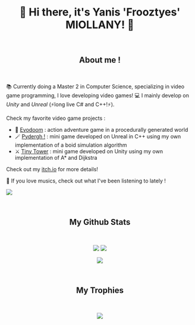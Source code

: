<h1 align="center">🌈 Hi there, it's Yanis 'Frooztyes' MIOLLANY! 🌈</h2>

<br>
<h2 align="center">About me !</h2>
<br>

📚 Currently doing a Master 2 in Computer Science, specializing in video game programming, I love developing video games!
💻 I mainly develop on *Unity* and *Unreal* (⚡long live C# and C++!⚡).

Check my favorite video game projects : 
- 🤖 [Evodoom](https://github.com/Frooztyes/gamagora-evodoom) : action adventure game in a procedurally generated world
- 🪄 [Pydergh !](https://github.com/Frooztyes/M2_Gamagora/tree/main/IA_JV/Pydergh) : mini game developed on Unreal in C++ using my own implementation of a boid simulation algorithm
- ⚔️ [Tiny Tower](https://github.com/Frooztyes/M2_Gamagora/tree/main/IA_JV/TinyTower) : mini game developed on Unity using my own implementation of A* and Dijkstra

Check out my [itch.io](https://frooztyes.itch.io) for more details!

🎸 If you love musics, check out what I've been listening to lately !
<p align="left">
   <img src="https://spotify-recently-played-readme.vercel.app/api?user=19etqy0y5lca13b22seatybbr&count=3&unique=true">
</p>


<br>
<h2 align="center">
  My Github Stats
</h2>
<br>

<p align="center">
  <img src="https://github-readme-stats.vercel.app/api?username=frooztyes&show_icons=true&theme=radical&line_height=27">
  <img src="https://github-readme-stats.vercel.app/api/top-langs/?username=frooztyes&hide=roff,html,css,java,shaderlab,kotlin,hlsl&theme=radical&langs_count=3">
</p>

<p align="center">
 <img src="https://github-readme-streak-stats.herokuapp.com/?user=frooztyes&show_icons=true&locale=en&layout=compact&theme=radical&line_height=0" />
</p> 

<br>
<h2 align="center">
  My Trophies
</h2>
<br>

<p align="center">
 <img src="https://github-profile-trophy.vercel.app/?username=frooztyes&theme=radical&row=2&column=3&margin-w=25&margin-h=10"/>
</p> 
